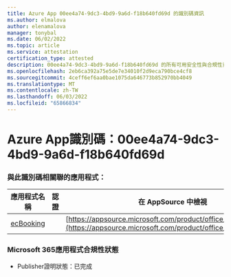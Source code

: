 ```yaml
---
title: Azure App 00ee4a74-9dc3-4bd9-9a6d-f18b640fd69d 的識別碼資訊
ms.author: elmalova
author: elenamalova
manager: tonybal
ms.date: 06/02/2022
ms.topic: article
ms.service: attestation
certification_type: attested
description: 00ee4a74-9dc3-4bd9-9a6d-f18b640fd69d 的所有可用安全性與合規性資訊。
ms.openlocfilehash: 2eb6ca392a75e5de7e34010f2d9eca790bce4cf8
ms.sourcegitcommit: 4ceff6ef6aa0bae1075da646773b852970bb4049
ms.translationtype: MT
ms.contentlocale: zh-TW
ms.lasthandoff: 06/03/2022
ms.locfileid: "65866834"
---
```

# <a name="azure-app-id-00ee4a74-9dc3-4bd9-9a6d-f18b640fd69d"></a>Azure App識別碼：00ee4a74-9dc3-4bd9-9a6d-f18b640fd69d


### <a name="apps-associated-with-this-id"></a>與此識別碼相關聯的應用程式：
| **應用程式名稱** | **認證** | **在 AppSource 中檢視** |
|--------------|---------------|-----------------------|
| [ecBooking](../forward/WA200002096.md) |  | [https://appsource.microsoft.com/product/office/WA200002096](https://appsource.microsoft.com/product/office/WA200002096) |

### <a name="microsoft-365-app-compliance-status"></a>Microsoft 365應用程式合規性狀態
- Publisher證明狀態：已完成
